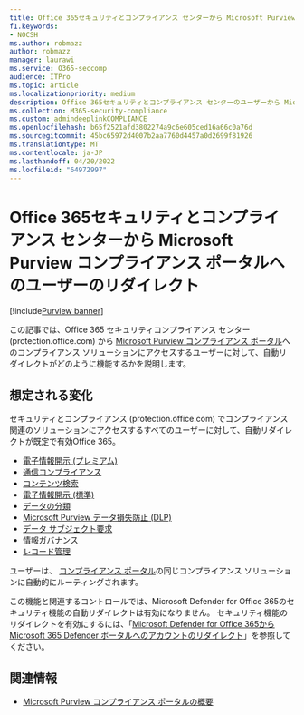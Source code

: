 ```yaml
---
title: Office 365セキュリティとコンプライアンス センターから Microsoft Purview コンプライアンス ポータルへのユーザーのリダイレクト
f1.keywords:
- NOCSH
ms.author: robmazz
author: robmazz
manager: laurawi
ms.service: O365-seccomp
audience: ITPro
ms.topic: article
ms.localizationpriority: medium
description: Office 365セキュリティとコンプライアンス センターのユーザーから Microsoft Purview コンプライアンス ポータルへのユーザーの自動リダイレクトについて説明します。
ms.collection: M365-security-compliance
ms.custom: admindeeplinkCOMPLIANCE
ms.openlocfilehash: b65f2521afd3802274a9c6e605ced16a66c0a76d
ms.sourcegitcommit: 45bc65972d4007b2aa7760d4457a0d2699f81926
ms.translationtype: MT
ms.contentlocale: ja-JP
ms.lasthandoff: 04/20/2022
ms.locfileid: "64972997"
---
```

# <a name="redirection-of-users-from-the-office-365-security-and-compliance-center-to-the-microsoft-purview-compliance-portal"></a>Office 365セキュリティとコンプライアンス センターから Microsoft Purview コンプライアンス ポータルへのユーザーのリダイレクト

[!include[Purview banner](../includes/purview-rebrand-banner.md)]

この記事では、Office 365 セキュリティコンプライアンス センター (protection.office.com) から <a href="https://go.microsoft.com/fwlink/p/?linkid=2077149" target="_blank">Microsoft Purview コンプライアンス ポータル</a>へのコンプライアンス ソリューションにアクセスするユーザーに対して、自動リダイレクトがどのように機能するかを説明します。

## <a name="what-to-expect"></a>想定される変化

セキュリティとコンプライアンス (protection.office.com) でコンプライアンス関連のソリューションにアクセスするすべてのユーザーに対して、自動リダイレクトが既定で有効Office 365。

- [電子情報開示 (プレミアム)](overview-ediscovery-20.md)
- [通信コンプライアンス](communication-compliance.md)
- [コンテンツ検索](search-for-content.md)
- [電子情報開示 (標準)](get-started-core-ediscovery.md)
- [データの分類](data-classification-overview.md)
- [Microsoft Purview データ損失防止 (DLP)](dlp-learn-about-dlp.md)
- [データ サブジェクト要求](/compliance/regulatory/gdpr-manage-gdpr-data-subject-requests-with-the-dsr-case-tool)
- [情報ガバナンス](manage-data-governance.md)
- [レコード管理](records-management.md)

ユーザーは、 <a href="https://go.microsoft.com/fwlink/p/?linkid=2077149" target="_blank">コンプライアンス ポータル</a>の同じコンプライアンス ソリューションに自動的にルーティングされます。

この機能と関連するコントロールでは、Microsoft Defender for Office 365のセキュリティ機能の自動リダイレクトは有効になりません。 セキュリティ機能のリダイレクトを有効にするには、「[Microsoft Defender for Office 365から Microsoft 365 Defender ポータルへのアカウントのリダイレクト](/microsoft-365/security/defender/microsoft-365-security-mdo-redirection)」を参照してください。

## <a name="related-information"></a>関連情報

- [Microsoft Purview コンプライアンス ポータルの概要](/microsoft-365/compliance/microsoft-365-compliance-center)
